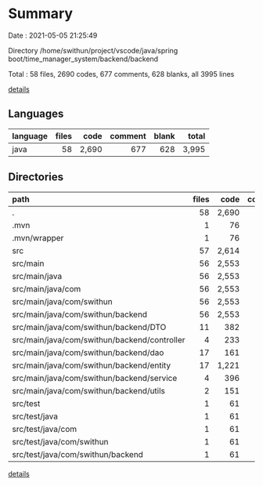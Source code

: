# Summary

Date : 2021-05-05 21:25:49

Directory /home/swithun/project/vscode/java/spring boot/time_manager_system/backend/backend

Total : 58 files,  2690 codes, 677 comments, 628 blanks, all 3995 lines

[details](details.md)

## Languages
| language | files | code | comment | blank | total |
| :--- | ---: | ---: | ---: | ---: | ---: |
| java | 58 | 2,690 | 677 | 628 | 3,995 |

## Directories
| path | files | code | comment | blank | total |
| :--- | ---: | ---: | ---: | ---: | ---: |
| . | 58 | 2,690 | 677 | 628 | 3,995 |
| .mvn | 1 | 76 | 31 | 11 | 118 |
| .mvn/wrapper | 1 | 76 | 31 | 11 | 118 |
| src | 57 | 2,614 | 646 | 617 | 3,877 |
| src/main | 56 | 2,553 | 637 | 602 | 3,792 |
| src/main/java | 56 | 2,553 | 637 | 602 | 3,792 |
| src/main/java/com | 56 | 2,553 | 637 | 602 | 3,792 |
| src/main/java/com/swithun | 56 | 2,553 | 637 | 602 | 3,792 |
| src/main/java/com/swithun/backend | 56 | 2,553 | 637 | 602 | 3,792 |
| src/main/java/com/swithun/backend/DTO | 11 | 382 | 135 | 38 | 555 |
| src/main/java/com/swithun/backend/controller | 4 | 233 | 75 | 66 | 374 |
| src/main/java/com/swithun/backend/dao | 17 | 161 | 217 | 83 | 461 |
| src/main/java/com/swithun/backend/entity | 17 | 1,221 | 64 | 293 | 1,578 |
| src/main/java/com/swithun/backend/service | 4 | 396 | 119 | 90 | 605 |
| src/main/java/com/swithun/backend/utils | 2 | 151 | 27 | 27 | 205 |
| src/test | 1 | 61 | 9 | 15 | 85 |
| src/test/java | 1 | 61 | 9 | 15 | 85 |
| src/test/java/com | 1 | 61 | 9 | 15 | 85 |
| src/test/java/com/swithun | 1 | 61 | 9 | 15 | 85 |
| src/test/java/com/swithun/backend | 1 | 61 | 9 | 15 | 85 |

[details](details.md)